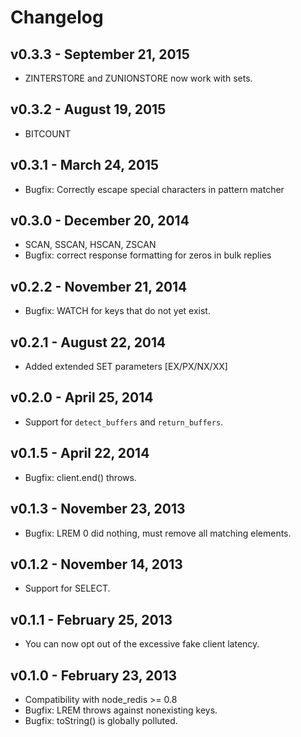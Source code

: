 Changelog
=========

## v0.3.3 - September 21, 2015

* ZINTERSTORE and ZUNIONSTORE now work with sets.

## v0.3.2 - August 19, 2015

* BITCOUNT

## v0.3.1 - March 24, 2015

* Bugfix: Correctly escape special characters in pattern matcher

## v0.3.0 - December 20, 2014

* SCAN, SSCAN, HSCAN, ZSCAN
* Bugfix: correct response formatting for zeros in bulk replies

## v0.2.2 - November 21, 2014

* Bugfix: WATCH for keys that do not yet exist.

## v0.2.1 - August 22, 2014

* Added extended SET parameters [EX/PX/NX/XX]

## v0.2.0 - April 25, 2014

* Support for `detect_buffers` and `return_buffers`.

## v0.1.5 - April 22, 2014

* Bugfix: client.end() throws.

## v0.1.3 - November 23, 2013

* Bugfix: LREM 0 did nothing, must remove all matching elements.

## v0.1.2 - November 14, 2013

* Support for SELECT.

## v0.1.1 - February 25, 2013

* You can now opt out of the excessive fake client latency.

## v0.1.0 - February 23, 2013

* Compatibility with node_redis >= 0.8
* Bugfix: LREM throws against nonexisting keys.
* Bugfix: toString() is globally polluted.
